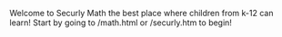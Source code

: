 Welcome to Securly Math the best place where children from k-12 can learn!
Start by going to /math.html or /securly.htm to begin!
